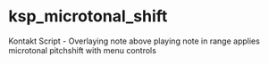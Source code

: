 # ksp_microtonal_shift
Kontakt Script - Overlaying note above playing note in range applies microtonal pitchshift with menu controls
